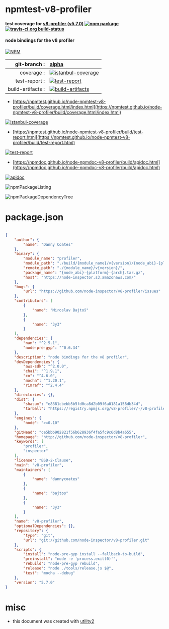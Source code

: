 # npmtest-v8-profiler

#### test coverage for  [v8-profiler (v5.7.0)](http://github.com/node-inspector/v8-profiler)  [![npm package](https://img.shields.io/npm/v/npmtest-v8-profiler.svg?style=flat-square)](https://www.npmjs.org/package/npmtest-v8-profiler) [![travis-ci.org build-status](https://api.travis-ci.org/npmtest/node-npmtest-v8-profiler.svg)](https://travis-ci.org/npmtest/node-npmtest-v8-profiler)

#### node bindings for the v8 profiler

[![NPM](https://nodei.co/npm/v8-profiler.png?downloads=true&downloadRank=true&stars=true)](https://www.npmjs.com/package/v8-profiler)

| git-branch : | [alpha](https://github.com/npmtest/node-npmtest-v8-profiler/tree/alpha)|
|--:|:--|
| coverage : | [![istanbul-coverage](https://npmtest.github.io/node-npmtest-v8-profiler/build/coverage.badge.svg)](https://npmtest.github.io/node-npmtest-v8-profiler/build/coverage.html/index.html)|
| test-report : | [![test-report](https://npmtest.github.io/node-npmtest-v8-profiler/build/test-report.badge.svg)](https://npmtest.github.io/node-npmtest-v8-profiler/build/test-report.html)|
| build-artifacts : | [![build-artifacts](https://npmtest.github.io/node-npmtest-v8-profiler/glyphicons_144_folder_open.png)](https://github.com/npmtest/node-npmtest-v8-profiler/tree/gh-pages/build)|

- [https://npmtest.github.io/node-npmtest-v8-profiler/build/coverage.html/index.html](https://npmtest.github.io/node-npmtest-v8-profiler/build/coverage.html/index.html)

[![istanbul-coverage](https://npmtest.github.io/node-npmtest-v8-profiler/build/screenCapture.buildCi.browser.%252Ftmp%252Fbuild%252Fcoverage.lib.html.png)](https://npmtest.github.io/node-npmtest-v8-profiler/build/coverage.html/index.html)

- [https://npmtest.github.io/node-npmtest-v8-profiler/build/test-report.html](https://npmtest.github.io/node-npmtest-v8-profiler/build/test-report.html)

[![test-report](https://npmtest.github.io/node-npmtest-v8-profiler/build/screenCapture.buildCi.browser.%252Ftmp%252Fbuild%252Ftest-report.html.png)](https://npmtest.github.io/node-npmtest-v8-profiler/build/test-report.html)

- [https://npmdoc.github.io/node-npmdoc-v8-profiler/build/apidoc.html](https://npmdoc.github.io/node-npmdoc-v8-profiler/build/apidoc.html)

[![apidoc](https://npmdoc.github.io/node-npmdoc-v8-profiler/build/screenCapture.buildCi.browser.%252Ftmp%252Fbuild%252Fapidoc.html.png)](https://npmdoc.github.io/node-npmdoc-v8-profiler/build/apidoc.html)

![npmPackageListing](https://npmtest.github.io/node-npmtest-v8-profiler/build/screenCapture.npmPackageListing.svg)

![npmPackageDependencyTree](https://npmtest.github.io/node-npmtest-v8-profiler/build/screenCapture.npmPackageDependencyTree.svg)



# package.json

```json

{
    "author": {
        "name": "Danny Coates"
    },
    "binary": {
        "module_name": "profiler",
        "module_path": "./build/{module_name}/v{version}/{node_abi}-{platform}-{arch}/",
        "remote_path": "./{module_name}/v{version}/",
        "package_name": "{node_abi}-{platform}-{arch}.tar.gz",
        "host": "https://node-inspector.s3.amazonaws.com/"
    },
    "bugs": {
        "url": "https://github.com/node-inspector/v8-profiler/issues"
    },
    "contributors": [
        {
            "name": "Miroslav Bajtoš"
        },
        {
            "name": "3y3"
        }
    ],
    "dependencies": {
        "nan": "^2.5.1",
        "node-pre-gyp": "^0.6.34"
    },
    "description": "node bindings for the v8 profiler",
    "devDependencies": {
        "aws-sdk": "^2.0.0",
        "chai": "^1.9.1",
        "co": "^4.6.0",
        "mocha": "^1.20.1",
        "rimraf": "^2.4.4"
    },
    "directories": {},
    "dist": {
        "shasum": "e8381cbebb5b5fd0ca8d2b09f6a0181a158db34d",
        "tarball": "https://registry.npmjs.org/v8-profiler/-/v8-profiler-5.7.0.tgz"
    },
    "engines": {
        "node": ">=0.10"
    },
    "gitHead": "ce5bbb902821f56b628936f4fa5fc9c6d8b4a655",
    "homepage": "http://github.com/node-inspector/v8-profiler",
    "keywords": [
        "profiler",
        "inspector"
    ],
    "license": "BSD-2-Clause",
    "main": "v8-profiler",
    "maintainers": [
        {
            "name": "dannycoates"
        },
        {
            "name": "bajtos"
        },
        {
            "name": "3y3"
        }
    ],
    "name": "v8-profiler",
    "optionalDependencies": {},
    "repository": {
        "type": "git",
        "url": "git://github.com/node-inspector/v8-profiler.git"
    },
    "scripts": {
        "install": "node-pre-gyp install --fallback-to-build",
        "preinstall": "node -e 'process.exit(0)'",
        "rebuild": "node-pre-gyp rebuild",
        "release": "node ./tools/release.js $@",
        "test": "mocha --debug"
    },
    "version": "5.7.0"
}
```



# misc
- this document was created with [utility2](https://github.com/kaizhu256/node-utility2)

